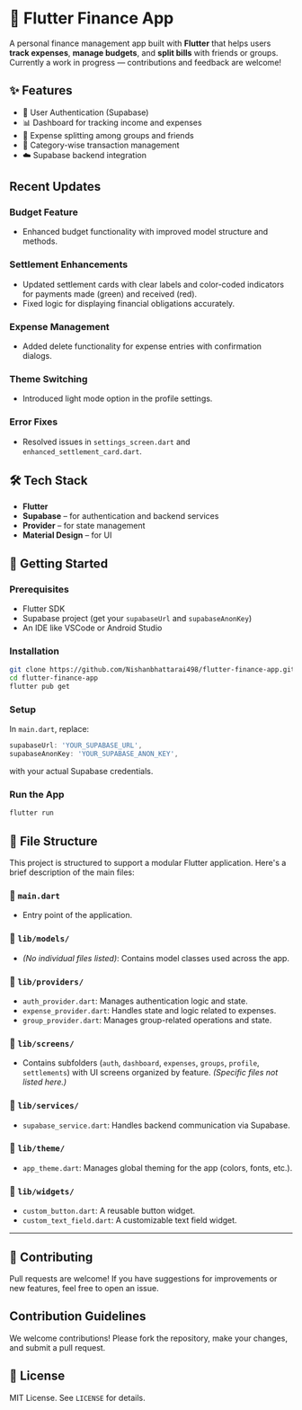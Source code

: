 # 💸 Flutter Finance App

A personal finance management app built with **Flutter** that helps users **track expenses**, **manage budgets**, and **split bills** with friends or groups. Currently a work in progress — contributions and feedback are welcome!

## ✨ Features

* 🔐 User Authentication (Supabase)
* 📊 Dashboard for tracking income and expenses
* 👥 Expense splitting among groups and friends
* 📁 Category-wise transaction management
* ☁️ Supabase backend integration

## Recent Updates

### Budget Feature
- Enhanced budget functionality with improved model structure and methods.

### Settlement Enhancements
- Updated settlement cards with clear labels and color-coded indicators for payments made (green) and received (red).
- Fixed logic for displaying financial obligations accurately.

### Expense Management
- Added delete functionality for expense entries with confirmation dialogs.

### Theme Switching
- Introduced light mode option in the profile settings.

### Error Fixes
- Resolved issues in `settings_screen.dart` and `enhanced_settlement_card.dart`.

## 🛠️ Tech Stack

* **Flutter**
* **Supabase** – for authentication and backend services
* **Provider** – for state management
* **Material Design** – for UI

## 🚀 Getting Started

### Prerequisites

* Flutter SDK
* Supabase project (get your `supabaseUrl` and `supabaseAnonKey`)
* An IDE like VSCode or Android Studio

### Installation

```bash
git clone https://github.com/Nishanbhattarai498/flutter-finance-app.git
cd flutter-finance-app
flutter pub get
```

### Setup

In `main.dart`, replace:

```dart
supabaseUrl: 'YOUR_SUPABASE_URL',
supabaseAnonKey: 'YOUR_SUPABASE_ANON_KEY',
```

with your actual Supabase credentials.

### Run the App

```bash
flutter run
```

## 📁 File Structure

This project is structured to support a modular Flutter application. Here's a brief description of the main files:

### 🔹 `main.dart`

* Entry point of the application.

### 🔹 `lib/models/`

* *(No individual files listed)*: Contains model classes used across the app.

### 🔹 `lib/providers/`

* `auth_provider.dart`: Manages authentication logic and state.
* `expense_provider.dart`: Handles state and logic related to expenses.
* `group_provider.dart`: Manages group-related operations and state.

### 🔹 `lib/screens/`

* Contains subfolders (`auth`, `dashboard`, `expenses`, `groups`, `profile`, `settlements`) with UI screens organized by feature. *(Specific files not listed here.)*

### 🔹 `lib/services/`

* `supabase_service.dart`: Handles backend communication via Supabase.

### 🔹 `lib/theme/`

* `app_theme.dart`: Manages global theming for the app (colors, fonts, etc.).

### 🔹 `lib/widgets/`

* `custom_button.dart`: A reusable button widget.
* `custom_text_field.dart`: A customizable text field widget.

---

## 🤝 Contributing

Pull requests are welcome! If you have suggestions for improvements or new features, feel free to open an issue.

## Contribution Guidelines

We welcome contributions! Please fork the repository, make your changes, and submit a pull request.

## 📄 License

MIT License. See `LICENSE` for details.


